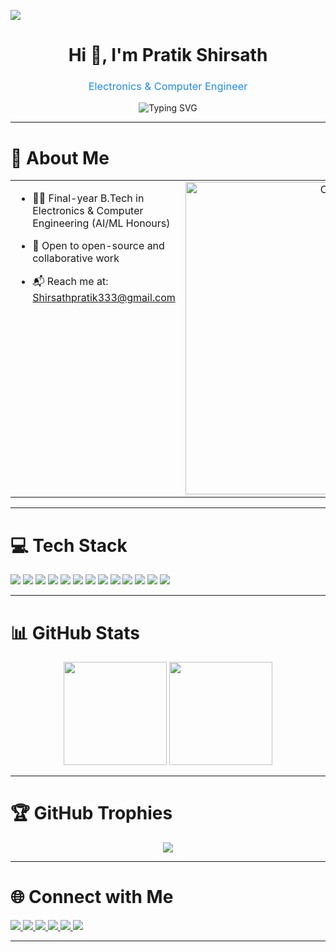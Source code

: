 [![](https://visitcount.itsvg.in/api?id=Pratt33&icon=5&color=4)](https://github.com/Pratt33)

<h1 align="center">Hi 👋, I'm Pratik Shirsath</h1>
<h3 align="center" style="color: #1D8BF1; font-weight: normal;">Electronics & Computer Engineer</h3>

<div align="center">
  <img src="https://readme-typing-svg.demolab.com?font=Fira+Code&size=22&pause=1000&color=1D8BF1&width=600&lines=%7B+Aspiring+Data+Scientist+%7C+AI%2FML+Honours+%7D;%7B+ML+%7C+CV+%7C+NLP+%7C+GenAI+%7C+IoT+%7C+DS+%7D;%7B+Open+to+Collaboration+%26+Opportunities!+%7D" alt="Typing SVG" />
</div>

---


# 🚀 About Me

<table>
  <tr>
    <td valign="top" width="60%">

- 👨‍🎓 Final-year B.Tech in Electronics & Computer Engineering (AI/ML Honours) 
- 🤝 Open to open-source and collaborative work  
- 📬 Reach me at: [Shirsathpratik333@gmail.com](mailto:Shirsathpratik333@gmail.com)

    </td>
    <td align="center" width="40%">
      <img src="https://media.giphy.com/media/qgQUggAC3Pfv687qPC/giphy.gif" width="500px" alt="Coding GIF"/>
    </td>
  </tr>
</table>

---

# 💻 Tech Stack

<p align="left">
  <img src="https://img.shields.io/badge/Python-3776AB?style=for-the-badge&logo=python&logoColor=white"/>
  <img src="https://img.shields.io/badge/C++-00599C?style=for-the-badge&logo=c%2B%2B&logoColor=white"/>
  <img src="https://img.shields.io/badge/SQL-4479A1?style=for-the-badge&logo=sqlite&logoColor=white"/>
  <img src="https://img.shields.io/badge/Git-F05032?style=for-the-badge&logo=git&logoColor=white"/>
  <img src="https://img.shields.io/badge/GitHub-181717?style=for-the-badge&logo=github&logoColor=white"/>
  <img src="https://img.shields.io/badge/Pandas-150458?style=for-the-badge&logo=pandas&logoColor=white"/>
  <img src="https://img.shields.io/badge/Numpy-013243?style=for-the-badge&logo=numpy&logoColor=white"/>
  <img src="https://img.shields.io/badge/Scikit--Learn-F7931E?style=for-the-badge&logo=scikit-learn&logoColor=white"/>
  <img src="https://img.shields.io/badge/OpenCV-5C3EE8?style=for-the-badge&logo=opencv&logoColor=white"/>
  <img src="https://img.shields.io/badge/TensorFlow-FF6F00?style=for-the-badge&logo=tensorflow&logoColor=white"/>
  <img src="https://img.shields.io/badge/Flask-000000?style=for-the-badge&logo=flask&logoColor=white"/>
  <img src="https://img.shields.io/badge/AWS-232F3E?style=for-the-badge&logo=amazon-aws&logoColor=white"/>
  <img src="https://img.shields.io/badge/Streamlit-FF4B4B?style=for-the-badge&logo=streamlit&logoColor=white"/>
</p>

---

# 📊 GitHub Stats

<p align="center">
  <img src="https://github-readme-stats.vercel.app/api?username=Pratt33&show_icons=true&theme=radical" height="165"/>
  <img src="https://github-readme-stats.vercel.app/api/top-langs/?username=Pratt33&layout=compact&theme=radical" height="165"/>
</p>


---

# 🏆 GitHub Trophies
<p align="center">
  <img src="https://github-profile-trophy.vercel.app/?username=Pratt33&theme=dracula&no-frame=true&margin-w=4" />
</p>

---

# 🌐 Connect with Me

<p align="left">
  <a href="https://www.linkedin.com/in/pratik-shirsath-pratt/">
    <img src="https://img.shields.io/badge/LinkedIn-0A66C2?style=for-the-badge&logo=linkedin&logoColor=white" />
  </a>
  <a href="mailto:Shirsathpratik333@gmail.com">
    <img src="https://img.shields.io/badge/Gmail-D14836?style=for-the-badge&logo=gmail&logoColor=white" />
  </a>
  <a href="https://leetcode.com/u/Pratt_33/">
    <img src="https://img.shields.io/badge/LeetCode-FFA116?style=for-the-badge&logo=leetcode&logoColor=white" />
  </a>
  <a href="https://www.kaggle.com/pratikarvindshirsath">
    <img src="https://img.shields.io/badge/Kaggle-20BEFF?style=for-the-badge&logo=kaggle&logoColor=white" />
  </a>
  <a href="https://www.naukri.com/code360/profile/Pratt">
    <img src="https://img.shields.io/badge/Coding%20Ninjas-DD6620?style=for-the-badge&logo=code&logoColor=white" />
  </a>
  <a href="https://www.instagram.com/pratik_shirsath_13">
    <img src="https://img.shields.io/badge/Instagram-E4405F?style=for-the-badge&logo=instagram&logoColor=white" />
  </a>
</p>

---
